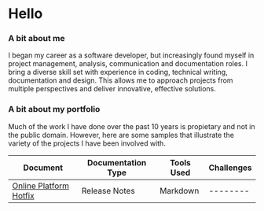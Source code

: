 # Hello
### A bit about me
I began my career as a software developer, but increasingly found myself in project management, analysis, communication and documentation roles. I bring a diverse skill set with experience in coding, technical writing, documentation and design.  This allows me to approach projects from multiple perspectives and deliver innovative, effective solutions.

### A bit about my portfolio

Much of the work I have done over the past 10 years is propietary and not in the public domain. However, here are some samples that illustrate the variety of the projects I have been involved with.

| Document | Documentation Type | Tools Used | Challenges |
| -------- | -------- | -------- | -------- |
| [Online Platform Hotfix](https://github.com/invo-kate/portfolio/blob/main/release-notes/online-platform-hotfix.md) | Release Notes | Markdown | -------- |
